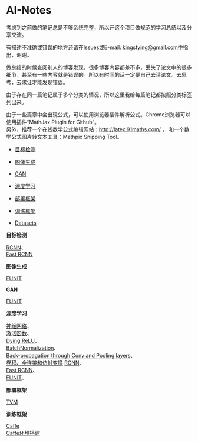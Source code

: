 # AI-Notes
考虑到之前做的笔记总是不够系统完整，所以开这个项目做规范的学习总结以及分享交流。  

有描述不准确或错误的地方还请在Issues或E-mail: kingstying@gmail.com中指出，谢谢。  

做总结的时候查阅别人的博客发现，很多博客内容都差不多，丢失了论文中的很多细节，甚至有一些内容就是错误的。所以有时间的话一定要自己去读论文。去思考，去求证才能发现错误。  

由于存在同一篇笔记属于多个分类的情况，所以这里我给每篇笔记都按照分类标签列出来。  

由于一些篇章中会出现公式，可以使用浏览器插件解析公式。Chrome浏览器可以使用插件“MathJax Plugin for Github”。  
另外，推荐一个在线数学公式编辑网站：http://latex.91maths.com/ ， 和一个数学公式图片转文本工具：Mathpix Snipping Tool。

* [目标检测](#object-detection)

* [图像生成](#image-generate)

* [GAN](#GAN)

* [深度学习](#deep-learning)  

* [部署框架](#deploy-archatecture)
* [训练框架](#train-archatecture)
* [Datasets](深度学习/基础/datasets.md)
  
<span id="object-detection">
<b> 目标检测 </b>
</span>

  [RCNN](深度学习/计算机视觉/目标检测/RCNN.md)、  
  [Fast RCNN](深度学习/计算机视觉/目标检测/FastRCNN.md)  

<span id="image-generate">
<b> 图像生成 </b>
</span>

[FUNIT](深度学习/计算机视觉/生成/FUNIT.md)


<span id="GAN">
<b> GAN </b>
</span>

[FUNIT](深度学习/计算机视觉/生成/FUNIT.md)

<span id="deep-learning">
<b> 深度学习 </b>
</span>

[神经网络](深度学习/基础/神经网络.md)、  
[激活函数](深度学习/基础/激活函数.md)、  
[Dying ReLU](深度学习/基础/Dying_ReLU.md)、  
[BatchNormalization](深度学习/基础/BatchNormalization.md)、  
[Back-propagation through Conv and Pooling layers](深度学习/基础/back-prop-through-conv-pool-layer.md)、  
[卷积、全连接和仿射变换](深度学习/基础/conv-fullyconnect-and-affine.md)
[RCNN](深度学习/计算机视觉/目标检测/RCNN.md)、  
[Fast RCNN](深度学习/计算机视觉/目标检测/FastRCNN.md)、  
[FUNIT](深度学习/计算机视觉/生成/FUNIT.md)、  



<span id="deploy-archatecture">
<b> 部署框架 </b>
</span>

[TVM](深度学习/部署框架/TVM/TVM部署.md)

<span id="train-archatecture">
<b> 训练框架 </b>
</span>

[Caffe](深度学习/训练框架/Caffe)  
[Caffe环境搭建](深度学习/训练框架/Caffe/Caffe环境搭建.md)